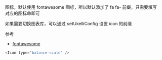 图标，默认使用 fontawesome 图标，所以默认添加了 fa fa- 前缀，只需要填写对应的图标命即可

如果需要切换图表库，可以通过 setUkelliConfig 设置 icon 的前缀

参考

- [fontawesome](https://fontawesome.com/icons?d=gallery&m=free)

```js
<Icon type="balance-scale" />
```